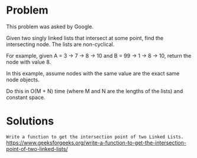 # Problem

This problem was asked by Google.

Given two singly linked lists that intersect at some point, find the intersecting node. The lists are non-cyclical.

For example, given A = 3 -> 7 -> 8 -> 10 and B = 99 -> 1 -> 8 -> 10, return the node with value 8.

In this example, assume nodes with the same value are the exact same node objects.

Do this in O(M + N) time (where M and N are the lengths of the lists) and constant space.

# Solutions

```Write a function to get the intersection point of two Linked Lists.```
https://www.geeksforgeeks.org/write-a-function-to-get-the-intersection-point-of-two-linked-lists/

